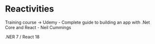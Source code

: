 # Reactivities

Training course -> Udemy - Complete guide to building an app with .Net Core and React - Neil Cummings

.NER 7 / React 18
